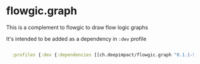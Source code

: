 # flowgic.graph
This is a complement to flowgic to draw flow logic graphs 

It's intended to be added as a dependency  in `:dev` profile

```Clojure

  :profiles {:dev {:dependencies [[ch.deepimpact/flowgic.graph "0.1.1-SNAPSHOT"]]}}

```
